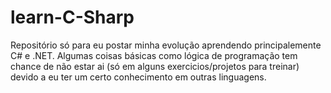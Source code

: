 # learn-C-Sharp
Repositório só para eu postar minha evolução aprendendo principalemente C# e .NET. Algumas coisas básicas como lógica de programação tem chance de não estar ai (só em alguns exercicios/projetos para treinar) devido a eu ter um certo conhecimento em outras linguagens.
